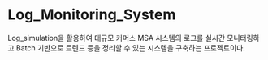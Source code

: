# Log_Monitoring_System

Log_simulation을 활용하여 대규모 커머스 MSA 시스템의 로그를 실시간 모니터링하고 Batch 기반으로 트렌드 등을 정리할 수 있는 시스템을 구축하는 프로젝트이다.

